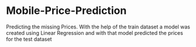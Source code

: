 # Mobile-Price-Prediction
Predicting the missing Prices.
With the help of the train dataset a model was created using Linear Regression and with that model predicted the prices for the test dataset
